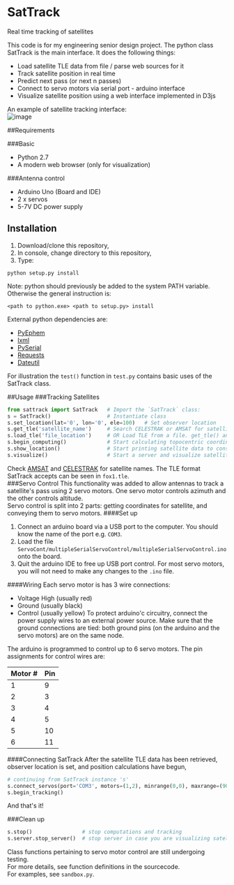# SatTrack
Real time tracking of satellites

This code is for my engineering senior design project. The python class SatTrack is the main interface. It does the following things:
* Load satellite TLE data from file / parse web sources for it
* Track satellite position in real time
* Predict next pass (or next n passes)
* Connect to servo motors via serial port - arduino interface
* Visualize satellite position using a web interface implemented in D3js

An example of satellite tracking interface:  
![image](https://github.com/hazrmard/SatTrack/raw/master/demo.gif)

##Requirements

###Basic
* Python 2.7
* A modern web browser (only for visualization)  

###Antenna control
* Arduino Uno (Board and IDE)
* 2 x servos
* 5-7V DC power supply

## Installation
1. Download/clone this repository,
2. In console, change directory to this repository,
3. Type:
```
python setup.py install
```
Note: python should previously be added to the system PATH variable. Otherwise the general instruction is:
```
<path to python.exe> <path to setup.py> install
```

External python dependencies are:
* [PyEphem](https://pypi.python.org/pypi/pyephem/)
* [lxml](https://pypi.python.org/pypi/lxml/3.5.0)
* [PySerial](https://pypi.python.org/pypi/pyserial)
* [Requests](https://pypi.python.org/pypi/requests)
* [Dateutil](https://pypi.python.org/pypi/python-dateutil)

For illustration the `test()` function in `test.py` contains basic uses of the SatTrack class.

##Usage
###Tracking Satellites
```python
from sattrack import SatTrack   # Import the `SatTrack` class:
s = SatTrack()                  # Instantiate class
s.set_location(lat='0', lon='0', ele=100)   # Set observer location
s.get_tle('satellite_name')     # Search CELESTRAK or AMSAT for satellite TLE data
s.load_tle('file_location')     # OR Load TLE from a file. get_tle() and load_tle() create the satellite to track.
s.begin_computing()             # Start calculating topocentric coordinates at 1 second intervals.
s.show_location()               # Start printing satellite data to console
s.visualize()                   # Start a server and visualize satellite on map in browser
```
Check [AMSAT](http://www.amsat.org/amsat/ftp/keps/current/nasa.all) and [CELESTRAK](http://www.celestrak.com/NORAD/elements/) for satellite names.  The TLE format SatTrack accepts can be seen in `fox1.tle`.  
###Servo Control
This functionality was added to allow antennas to track a satellite's pass using 2 servo motors. One servo motor controls azimuth and the other controls altitude.  
Servo control is split into 2 parts: getting coordinates for satellite, and conveying them to servo motors.
####Set up
1. Connect an arduino board via a USB port to the computer. You should know the name of the port e.g. `COM3`.
2. Load the file `ServoCont/multipleSerialServoControl/multipleSerialServoControl.ino` onto the board.
3. Quit the arduino IDE to free up USB port control.
For most servo motors, you will not need to make any changes to the `.ino` file.

####Wiring
Each servo motor is has 3 wire connections:
* Voltage High (usually red)
* Ground (usually black)
* Control (usually yellow)
To protect arduino'c circuitry, connect the power supply wires to an external power source. Make sure that the ground connections are tied: both ground pins (on the arduino and the servo motors) are on the same node.  

The arduino is programmed to control up to 6 servo motors. The pin assignments for control wires are:  

| Motor \# | Pin |  
| --- | --- |  
| 1 | 9 |  
| 2 | 3 |  
| 3 | 4 |  
| 4 | 5 |  
| 5 | 10 |  
| 6 | 11 |  

####Connecting SatTrack
After the satellite TLE data has been retrieved, observer location is set, and position calculations have begun,
```python
# continuing from SatTrack instance 's'
s.connect_servos(port='COM3', motors=(1,2), minrange(0,0), maxrange=(90,360))   # (altitude servo, azimuth servo)
s.begin_tracking()
```
And that's it!

###Clean up
```python
s.stop()                # stop computations and tracking
s.server.stop_server()  # stop server in case you are visualizing satellite
```

Class functions pertaining to servo motor control are still undergoing testing.  
For more details, see function definitions in the sourcecode.  
For examples, see `sandbox.py`.

